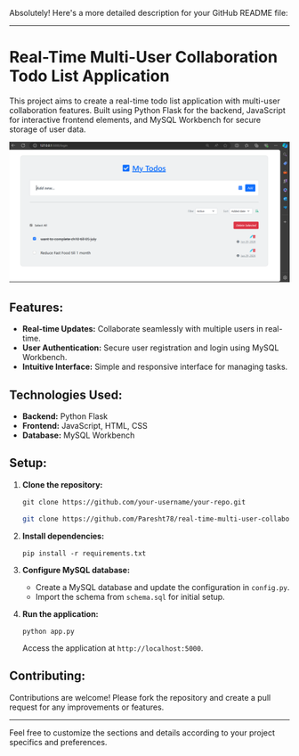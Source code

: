 Absolutely! Here's a more detailed description for your GitHub README file:

---

# Real-Time Multi-User Collaboration Todo List Application

This project aims to create a real-time todo list application with multi-user collaboration features. Built using Python Flask for the backend, JavaScript for interactive frontend elements, and MySQL Workbench for secure storage of user data.

![Alt text](todo1.png)


## Features:
- **Real-time Updates:** Collaborate seamlessly with multiple users in real-time.
- **User Authentication:** Secure user registration and login using MySQL Workbench.
- **Intuitive Interface:** Simple and responsive interface for managing tasks.

## Technologies Used:
- **Backend:** Python Flask
- **Frontend:** JavaScript, HTML, CSS
- **Database:** MySQL Workbench

## Setup:
1. **Clone the repository:**
   ```
   git clone https://github.com/your-username/your-repo.git
   ```
    ```bash
    git clone https://github.com/Paresht78/real-time-multi-user-collaboration-todo-list-application.git
    ```
    
2. **Install dependencies:**
   ```
   pip install -r requirements.txt
   ```
   
3. **Configure MySQL database:**
   - Create a MySQL database and update the configuration in `config.py`.
   - Import the schema from `schema.sql` for initial setup.
   
4. **Run the application:**
   ```
   python app.py
   ```
   Access the application at `http://localhost:5000`.

## Contributing:
Contributions are welcome! Please fork the repository and create a pull request for any improvements or features.



---

Feel free to customize the sections and details according to your project specifics and preferences.
